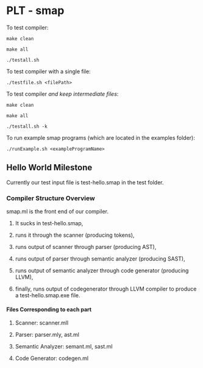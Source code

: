   

  

# PLT - smap

  

  

To test compiler:  

    make clean
    
    make all
    
    ./testall.sh

  
To test compiler with a single file:

    ./testfile.sh <filePath>

To test compiler *and keep intermediate files*:

   

    make clean
    
    make all
    
    ./testall.sh -k

   To run example smap programs (which are located in the examples folder):
   

    ./runExample.sh <exampleProgramName>

## Hello World Milestone


Currently our test input file is test-hello.smap in the test folder.

  

### Compiler Structure Overview

smap.ml is the front end of our compiler.

1. It sucks in test-hello.smap,


2. runs it through the scanner (producing tokens),

  

  

3. runs output of scanner through parser (producing AST),

  

  

4. runs output of parser through semantic analyzer (producing SAST),

  

  

5. runs output of semantic analyzer through code generator (producing LLVM),

  

  

6. finally, runs output of codegenerator through LLVM compiler to produce a test-hello.smap.exe file.

  

  

#### Files Corresponding to each part

  

  

1. Scanner: scanner.mll

  

  

2. Parser: parser.mly, ast.ml

  

  

4. Semantic Analyzer: semant.ml, sast.ml

  

  

5. Code Generator: codegen.ml
